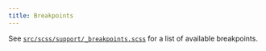 ```yaml
---
title: Breakpoints
---
```


See [`src/scss/support/_breakpoints.scss`][breakpoints.scss] for a list of available breakpoints.


[breakpoints.scss]: https://github.com/SFDigitalServices/sf-design-system/blob/master/src/scss/support/_breakpoints.scss
